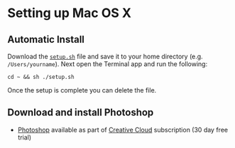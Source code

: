 # Setting up Mac OS X

## Automatic Install

Download the [`setup.sh`](https://cdn.rawgit.com/develop-me/setup/master/mac/setup.sh) file and save it to your home directory (e.g. `/Users/yourname`). Next open the Terminal app and run the following:

```
cd ~ && sh ./setup.sh
```

Once the setup is complete you can delete the file.

## Download and install Photoshop

- [Photoshop](http://www.adobe.com/uk/products/photoshop.html) available as part of [Creative Cloud](https://creative.adobe.com/products/download/creative-cloud) subscription (30 day free trial)
